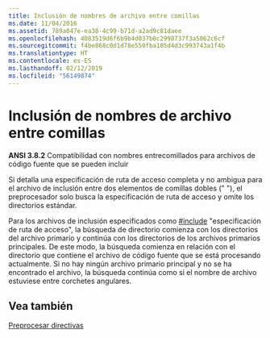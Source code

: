 ```yaml
---
title: Inclusión de nombres de archivo entre comillas
ms.date: 11/04/2016
ms.assetid: 789a047e-ea38-4c99-b71d-a2ad9c81daee
ms.openlocfilehash: 4083519d6f6b9b4d037b0c2998737f3a5062c6cf
ms.sourcegitcommit: f4be868c0d1d78e550fba105d4d3c993743a1f4b
ms.translationtype: HT
ms.contentlocale: es-ES
ms.lasthandoff: 02/12/2019
ms.locfileid: "56149874"
---
```

# <a name="including-quoted-filenames"></a>Inclusión de nombres de archivo entre comillas

**ANSI 3.8.2** Compatibilidad con nombres entrecomillados para archivos de código fuente que se pueden incluir

Si detalla una especificación de ruta de acceso completa y no ambigua para el archivo de inclusión entre dos elementos de comillas dobles (" "), el preprocesador solo busca la especificación de ruta de acceso y omite los directorios estándar.

Para los archivos de inclusión especificados como [#include](../preprocessor/hash-include-directive-c-cpp.md) "especificación de ruta de acceso", la búsqueda de directorio comienza con los directorios del archivo primario y continúa con los directorios de los archivos primarios principales. De este modo, la búsqueda comienza en relación con el directorio que contiene el archivo de código fuente que se está procesando actualmente. Si no hay ningún archivo primario principal y no se ha encontrado el archivo, la búsqueda continúa como si el nombre de archivo estuviese entre corchetes angulares.

## <a name="see-also"></a>Vea también

[Preprocesar directivas](../c-language/preprocessing-directives.md)
